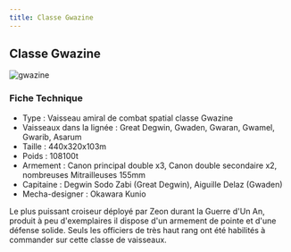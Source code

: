 ```yaml
---
title: Classe Gwazine
---
```


Classe Gwazine
--------------


![gwazine](/images/stories/saga/msgundam/mechas/gwazine.png)


### Fiche Technique


- Type : Vaisseau amiral de combat spatial classe Gwazine  
- Vaisseaux dans la lignée : Great Degwin, Gwaden, Gwaran, Gwamel, Gwarib, Asarum  
- Taille : 440x320x103m   
- Poids : 108100t   
- Armement : Canon principal double x3, Canon double secondaire x2, nombreuses Mitrailleuses 155mm   
 - Capitaine : Degwin Sodo Zabi (Great Degwin), Aiguille Delaz (Gwaden)  
- Mecha-designer : Okawara Kunio


Le plus puissant croiseur déployé par Zeon durant la Guerre d'Un An, produit à peu d'exemplaires il dispose d'un armement de pointe et d'une défense solide. Seuls les officiers de très haut rang ont été habilités à commander sur cette classe de vaisseaux.

